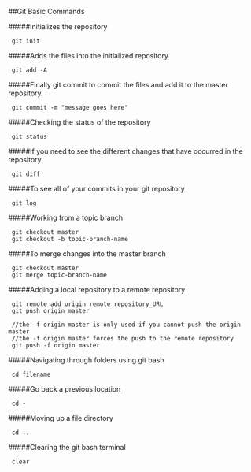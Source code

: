 ##Git Basic Commands

#####Initializes the repository

     git init
#####Adds the files into the initialized repository

     git add -A
#####Finally git commit to commit the files and add it to the master repository.

     git commit -m "message goes here"
#####Checking the status of the repository

     git status
#####If you need to see the different changes that have occurred in the repository

     git diff
#####To see all of your commits in your git repository

     git log
#####Working from a topic branch

     git checkout master
     git checkout -b topic-branch-name
#####To merge changes into the master branch

     git checkout master
     git merge topic-branch-name
     
#####Adding a local repository to a remote repository

     git remote add origin remote repository_URL
     git push origin master
     
     //the -f origin master is only used if you cannot push the origin master
     //the -f origin master forces the push to the remote repository
     git push -f origin master     
     
#####Navigating through folders using git bash

     cd filename
#####Go back a previous location

     cd -
#####Moving up a file directory

     cd ..

#####Clearing the git bash terminal

     clear
